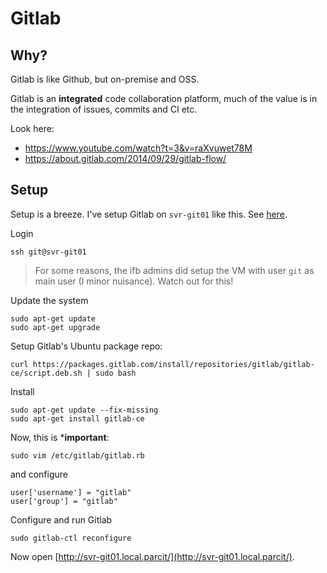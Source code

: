 # Gitlab

## Why?

Gitlab is like Github, but on-premise and OSS.

Gitlab is an **integrated** code collaboration platform, much of the value is in the integration of issues, commits and CI etc.

Look here:

* https://www.youtube.com/watch?t=3&v=raXvuwet78M
* https://about.gitlab.com/2014/09/29/gitlab-flow/

## Setup

Setup is a breeze. I've setup Gitlab on `svr-git01` like this. See [here](https://about.gitlab.com/downloads/#ubuntu1404).

Login

```
ssh git@svr-git01
```

> For some reasons, the ifb admins did setup the VM with user `git` as main user (I minor nuisance). Watch out for this!

Update the system

```
sudo apt-get update
sudo apt-get upgrade
```

Setup Gitlab's Ubuntu package repo:

```
curl https://packages.gitlab.com/install/repositories/gitlab/gitlab-ce/script.deb.sh | sudo bash
```

Install

```
sudo apt-get update --fix-missing
sudo apt-get install gitlab-ce
```

Now, this is ***important**:

```
sudo vim /etc/gitlab/gitlab.rb
```

and configure

```
user['username'] = "gitlab"
user['group'] = "gitlab"
```

Configure and run Gitlab

```
sudo gitlab-ctl reconfigure
```

Now open [http://svr-git01.local.parcit/](http://svr-git01.local.parcit/).
